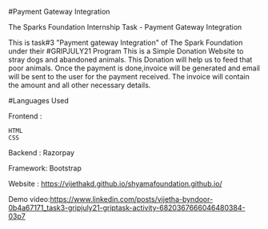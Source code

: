 #Payment Gateway Integration

The Sparks Foundation Internship Task - Payment Gateway Integration

This is task#3 "Payment gateway Integration" of The Spark Foundation under their #GRIPJULY21 Program 
This is a Simple Donation Website to stray dogs and abandoned animals.
This Donation will help us to feed that poor animals.
Once the payment is done,invoice will be generated and email will be sent to the user for the payment received. 
The invoice will contain the amount and all other necessary details.

#Languages Used

Frontend :

    HTML
    CSS

Backend : Razorpay

Framework: Bootstrap

Website : https://vijethakd.github.io/shyamafoundation.github.io/

Demo video:https://www.linkedin.com/posts/vijetha-byndoor-0b4a67171_task3-gripjuly21-griptask-activity-6820367666046480384-03p7
